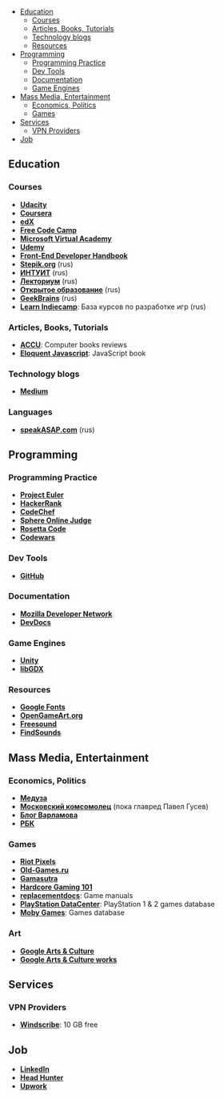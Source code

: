 <!-- TOC -->

- [Education](#education)
	- [Courses](#courses)
	- [Articles, Books, Tutorials](#articles-books-tutorials)
	- [Technology blogs](#technology-blogs)
	- [Resources](#resources)
- [Programming](#programming)
	- [Programming Practice](#programming-practice)
	- [Dev Tools](#dev-tools)
	- [Documentation](#documentation)
	- [Game Engines](#game-engines)
- [Mass Media, Entertainment](#mass-media-entertainment)
	- [Economics, Politics](#economics-politics)
	- [Games](#games)
- [Services](#services)
	- [VPN Providers](#vpn-providers)
- [Job](#job)

<!-- /TOC -->

## Education

### Courses
+ **[Udacity](https://classroom.udacity.com)**
+ **[Coursera](https://www.coursera.org)**
+ **[edX](https://courses.edx.org)**
+ **[Free Code Camp](https://www.freecodecamp.com)**
+ **[Microsoft Virtual Academy](https://mva.microsoft.com)**
+ **[Udemy](https://www.udemy.com)**
+ **[Front-End Developer Handbook](https://www.frontendhandbook.com)**
+ **[Stepik.org](https://stepic.org)** (rus)
+ **[ИНТУИТ](http://www.intuit.ru/studies/courses?page=1)** (rus)
+ **[Лекториум](https://www.lektorium.tv)** (rus)
+ **[Открытое образование](https://openedu.ru/course)** (rus)
+ **[GeekBrains](https://geekbrains.ru)** (rus)
+ **[Learn Indiecamp](http://learn.indiecamp.ru)**: База курсов по разработке игр (rus)

### Articles, Books, Tutorials
+ **[ACCU](https://accu.org/index.php/book_reviews_redirect)**: Computer books reviews 
+ **[Eloquent Javascript](http://eloquentjavascript.net/)**: JavaScript book

### Technology blogs
+ **[Medium](https://medium.com)**

### Languages
+ **[speakASAP.com](https://speakasap.com/ru)** (rus)

## Programming

### Programming Practice
+ **[Project Euler](https://projecteuler.net/)**
+ **[HackerRank](https://www.hackerrank.com/domains)**
+ **[CodeChef](https://www.codechef.com)**
+ **[Sphere Online Judge](http://www.spoj.com/problems/classical)**
+ **[Rosetta Code](http://rosettacode.org/wiki/Category:Programming_Tasks)**
+ **[Codewars](http://www.codewars.com/)**

### Dev Tools
+ **[GitHub](https://github.com)**

### Documentation
+ **[Mozilla Developer Network](https://developer.mozilla.org)**
+ **[DevDocs](http://devdocs.io)**

### Game Engines
+ **[Unity](https://unity3d.com)**
+ **[libGDX](https://libgdx.badlogicgames.com)**

### Resources
+ **[Google Fonts](https://fonts.google.com)**
+ **[OpenGameArt.org](http://opengameart.org)**
+ **[Freesound](http://www.freesound.org)**
+ **[FindSounds](http://findsounds.com)**

## Mass Media, Entertainment

### Economics, Politics
+ **[Медуза](https://meduza.io)**
+ **[Московский комсомолец](http://www.mk.ru)** (пока главред Павел Гусев)
+ **[Блог Варламова](http://varlamov.ru)**
+ **[РБК](https://www.rbc.ru)**

### Games
+ **[Riot Pixels](https://meduza.io)**
+ **[Old-Games.ru](http://www.old-games.ru)**
+ **[Gamasutra](http://www.gamasutra.com)**
+ **[Hardcore Gaming 101](http://www.hardcoregaming101.net/)**
+ **[replacementdocs](http://www.replacementdocs.com)**: Game manuals
+ **[PlayStation DataCenter](http://psxdatacenter.com)**: PlayStation 1 & 2 games database
+ **[Moby Games](http://www.mobygames.com)**: Games database

### Art
+ **[Google Arts & Culture](https://www.google.com/culturalinstitute/beta)**
+ **[Google Arts & Culture works](https://commons.wikimedia.org/wiki/Category:Google_Art_Project_works_by_collection?uselang=en-gb)**

## Services

### VPN Providers
+ **[Windscribe](https://windscribe.com)**: 10 GB free

## Job
+ **[LinkedIn](https://www.linkedin.com)**
+ **[Head Hunter](https://hh.ru)**
+ **[Upwork](https://www.upwork.com)**
